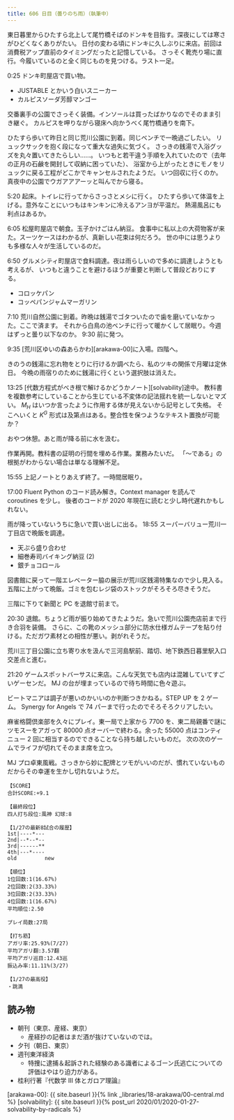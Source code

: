 ```yaml
---
title: 606 日目（曇りのち雨）（執筆中）
---
```


東日暮里からひたすら北上して尾竹橋そばのドンキを目指す。深夜にしては寒さがひどくなくありがたい。
日付の変わる頃にドンキに久しぶりに来店。前回は消費税アップ直前のタイミングだったと記憶している。
さっそく靴売り場に直行。今履いているのと全く同じものを見つける。ラスト一足。

0:25 ドンキ町屋店で買い物。

* JUSTABLE とかいう白いスニーカー
* カルピスソーダ芳醇マンゴー

交番裏手の公園でさっそく装備。インソールは買ったばかりなのでそのまま引き継ぐ。
カルピスを呷りながら寝床へ向かうべく尾竹橋通りを南下。

ひたすら歩いて昨日と同じ荒川公園に到着。同じベンチで一晩過ごしたい。
リュックサックを抱く段になって重大な過失に気づく。
さっきの銭湯で入浴グッズを丸々置いてきたらしい……。
いつもと若干違う手順を入れていたので（去年の正月の石鹸を開封して収納に困っていた）、
浴室から上がったときにモノをリュックに戻る工程がどこかでキャンセルされたようだ。
いつ回収に行くのか。真夜中の公園でウガアアアーッと叫んでから寝る。

5:20 起床。トイレに行ってからさっさとメシに行く。
ひたすら歩いて体温を上げる。意外なことにいつもはキンキンに冷えるアンヨが平温だ。
熱湯風呂にも利点はあるか。

6:05 松屋町屋店で朝食。玉子かけごはん納豆。
食事中に私以上の大荷物客が来た。スーツケースはわかるが、真新しい花束は何だろう。
世の中には思うよりも多様な人々が生活しているのだ。

6:50 グルメシティ町屋店で食料調達。夜は雨らしいので多めに調達しようとも考えるが、
いつもと違うことを避けるほうが重要と判断して普段どおりにする。

* コロッケパン
* コッペパンジャムマーガリン

7:10 荒川自然公園に到着。昨晩は銭湯でゴタついたので歯を磨いていなかった。ここで済ます。
それから白鳥の池ベンチに行って暖かくして居眠り。今週はずっと曇り以下なのか。
9:30 前に発つ。

9:35 [荒川区ゆいの森あらかわ][arakawa-00]に入場。四階へ。

きのうの銭湯に忘れ物をとりに行けるか調べたら、私のツキの関係で月曜は定休日。
今晩の雨宿りのために銭湯に行くという選択肢は消えた。

13:25 [代数方程式がべき根で解けるかどうかノート][solvability]途中。
教科書を複数参考にしていることから生じている不変体の記法揺れを統一しないとマズい。
$M_H$ はいつか言ったように作用する体が見えないから記号として失格。
そこへいくと $K^G$ 形式は及第点はある。整合性を保つようなテキスト置換が可能か？

おやつ休憩。あと雨が降る前に水を汲む。

作業再開。教科書の証明の行間を埋める作業。業務みたいだ。
「～である」の根拠がわからない場合は単なる理解不足。

15:55 上記ノートとりあえず終了。一時間居眠り。

17:00 Fluent Python のコード読み解き。Context manager を読んで coroutines を少し。
後者のコードが 2020 年現在に読むと少し時代遅れかもしれない。

雨が降っていないうちに急いで買い出しに出る。
18:55 スーパーバリュー荒川一丁目店で晩飯を調達。

* 天ぷら盛り合わせ
* 細巻寿司バイキング納豆 (2)
* 銀チョコロール

図書館に戻って一階エレベーター脇の展示が荒川区銭湯特集なので少し見入る。
五階に上がって晩飯。ゴミを包むレジ袋のストックがそろそろ尽きそうだ。

三階に下りて新聞と PC を退館寸前まで。

20:30 退館。ちょうど雨が振り始めてきたようだ。急いで荒川公園売店前まで行き合羽を装備。
さらに、この靴のメッシュ部分に防水仕様ガムテープを貼り付ける。ただガワ素材との相性が悪い。剥がれそうだ。

荒川三丁目公園に立ち寄り水を汲んで三河島駅前、踏切、地下鉄西日暮里駅入口交差点と進む。

21:20 ゲームスポットバーサスに来店。こんな天気でも店内は混雑していてすごいゲーセンだ。
MJ の台が埋まっているので待ち時間に色々遊ぶ。

ビートマニアは調子が悪いのかいいのか判断つきかねる。STEP UP を 2 ゲーム。
Synergy for Angels で 74 パーまで行ったのでそろそろクリアしたい。

麻雀格闘倶楽部を久々にプレイ。東一局で上家から 7700 を、東二局親番で謎にツモスーをアガって
80000 点オーバーで終わる。余った 55000 点はコンティニュー 2 回に相当するのでできることなら持ち越したいものだ。
次の次のゲームでライフが切れてそのまま席を立つ。

MJ プロ卓東風戦。さっきから妙に配牌とツモがいいのだが、慣れていないものだからその幸運を生かし切れないようだ。

```text
【SCORE】
合計SCORE:+9.1

【最終段位】
四人打ち段位:風神 幻球:8

【1/27の最新8試合の履歴】
1st|----*---
2nd|--*--*--
3rd|------**
4th|---*----
old         new

【順位】
1位回数:1(16.67%)
2位回数:2(33.33%)
3位回数:2(33.33%)
4位回数:1(16.67%)
平均順位:2.50

プレイ局数:27局

【打ち筋】
アガリ率:25.93%(7/27)
平均アガリ翻:3.57翻
平均アガリ巡目:12.43巡
振込み率:11.11%(3/27)

【1/27の最高役】
・跳満
```

## 読み物

* 朝刊（東京、産経、東京）
  * 産経抄の記者はまだ酒が抜けていないのでは。
* 夕刊（朝日、東京）
* 週刊東洋経済
  * 特捜に逮捕＆起訴された経験のある識者によるゴーン氏逃亡についての評価はやはり迫力がある。
* 桂利行著『代数学 III 体とガロア理論』

[arakawa-00]: {{ site.baseurl }}{% link _libraries/18-arakawa/00-central.md %}
[solvability]: {{ site.baseurl }}{% post_url 2020/01/2020-01-27-solvability-by-radicals %}
